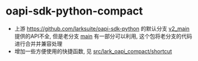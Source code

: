 # oapi-sdk-python-compact

- 上游 https://github.com/larksuite/oapi-sdk-python 的默认分支 [v2_main](https://github.com/larksuite/oapi-sdk-python/tree/v2_main) 提供的API不全, 但是老分支 [main](https://github.com/larksuite/oapi-sdk-python/tree/main) 有一部分可以利用, 这个包将老分支的代码进行合并并兼容处理
- 增加一些方便使用的快捷函数, 见 [src/lark_oapi_compact/shortcut](./src/lark_oapi_compact/shortcut/README.md)
